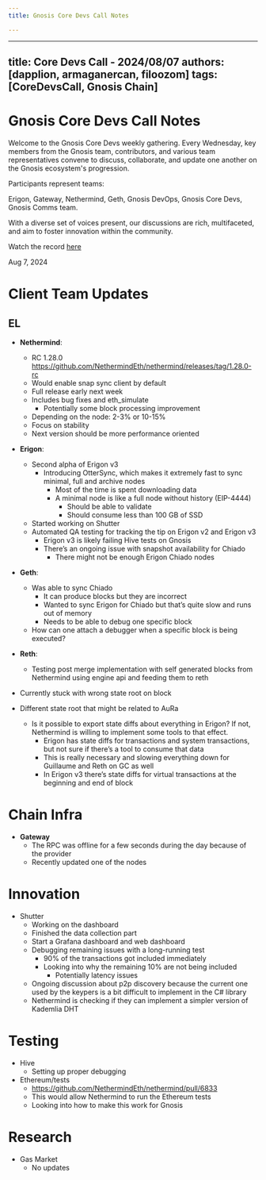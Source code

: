 ```yaml
---
title: Gnosis Core Devs Call Notes

---
```


---
title: Core Devs Call - 2024/08/07
authors: [dapplion, armaganercan, filoozom]
tags: [CoreDevsCall, Gnosis Chain]
---

# Gnosis Core Devs Call Notes

Welcome to the Gnosis Core Devs weekly gathering. Every Wednesday, key members from the Gnosis team, contributors, and various team representatives convene to discuss, collaborate, and update one another on the Gnosis ecosystem's progression.

Participants represent teams:

Erigon, Gateway, Nethermind, Geth, Gnosis DevOps, Gnosis Core Devs, Gnosis Comms team.

With a diverse set of voices present, our discussions are rich, multifaceted, and aim to foster innovation within the community.

Watch the record [here](https://www.youtube.com/watch?v=Jr4cBtp6Q1M)

Aug 7, 2024

# Client Team Updates
## EL

* **Nethermind**: 
    * RC 1.28.0 https://github.com/NethermindEth/nethermind/releases/tag/1.28.0-rc 
    * Would enable snap sync client by default
    * Full release early next week
    * Includes bug fixes and eth_simulate
        * Potentially some block processing improvement
    * Depending on the node: 2-3% or 10-15%
    * Focus on stability
    * Next version should be more performance oriented


* **Erigon**: 
  * Second alpha of Erigon v3 
    * Introducing OtterSync, which makes it extremely fast to sync minimal, full and archive nodes
        * Most of the time is spent downloading data
        * A minimal node is like a full node without history (EIP-4444)
            * Should be able to validate
            * Should consume less than 100 GB of SSD
  * Started working on Shutter
  * Automated QA testing for tracking the tip on Erigon v2 and Erigon v3
    * Erigon v3 is likely failing Hive tests on Gnosis
    * There’s an ongoing issue with snapshot availability for Chiado
        * There might not be enough Erigon Chiado nodes

* **Geth**:
    * Was able to sync Chiado
        * It can produce blocks but they are incorrect
        * Wanted to sync Erigon for Chiado but that’s quite slow and runs out of memory
        * Needs to be able to debug one specific block
    * How can one attach a debugger when a specific block is being executed?


* **Reth**: 
  * Testing post merge implementation with self generated blocks from Nethermind using engine api and feeding them to reth
 * Currently stuck with wrong state root on block
 * Different state root that might be related to AuRa
    * Is it possible to export state diffs about everything in Erigon? If not, Nethermind is willing to implement some tools to that effect.
        * Erigon has state diffs for transactions and system transactions, but not sure if there’s a tool to consume that data
        * This is really necessary and slowing everything down for Guillaume and Reth on GC as well
        * In Erigon v3 there’s state diffs for virtual transactions at the beginning and end of block

# Chain Infra

* **Gateway**
  * The RPC was offline for a few seconds during the day because of the provider
  * Recently updated one of the nodes

# Innovation

* Shutter
    * Working on the dashboard
    * Finished the data collection part
    * Start a Grafana dashboard and web dashboard
    * Debugging remaining issues with a long-running test
        * 90% of the transactions got included immediately
        * Looking into why the remaining 10% are not being included
            * Potentially latency issues
    * Ongoing discussion about p2p discovery because the current one used by the keypers is a bit difficult to implement in the C# library
    * Nethermind is checking if they can implement a simpler version of Kademlia DHT


# Testing

* Hive
    * Setting up proper debugging
* Ethereum/tests
    * https://github.com/NethermindEth/nethermind/pull/6833
    * This would allow Nethermind to run the Ethereum tests
    * Looking into how to make this work for Gnosis

# Research

* Gas Market
    * No updates














































